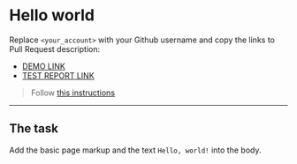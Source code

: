 # Hello world
Replace `<your_account>` with your Github username and copy the links to Pull Request description:
- [DEMO LINK](https://poznianski.github.io/layout_hello-world/)
- [TEST REPORT LINK](https://poznianski.github.io/layout_hello-world/report/html_report/)

> Follow [this instructions](https://mate-academy.github.io/layout_task-guideline/#how-to-solve-the-layout-tasks-on-github)
___

## The task
Add the basic page markup and the text `Hello, world!` into the body.
